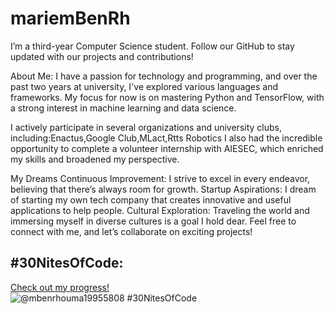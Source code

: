 # mariemBenRh
I’m a third-year Computer Science student. Follow our GitHub to stay updated with our projects and contributions!

About Me: I have a passion for technology and programming, and over the past two years at university, I've explored various languages and frameworks. My focus for now is on mastering Python and TensorFlow, with a strong interest in machine learning and data science.

I actively participate in several organizations and university clubs, including:Enactus,Google Club,MLact,Rtts Robotics I also had the incredible opportunity to complete a volunteer internship with AIESEC, which enriched my skills and broadened my perspective.

My Dreams Continuous Improvement: I strive to excel in every endeavor, believing that there’s always room for growth. Startup Aspirations: I dream of starting my own tech company that creates innovative and useful applications to help people. Cultural Exploration: Traveling the world and immersing myself in diverse cultures is a goal I hold dear. Feel free to connect with me, and let’s collaborate on exciting projects!
## #30NitesOfCode:
  [Check out my progress!](https://www.codedex.io/@mbenrhouma19955808/30-nites-of-code)  
  ![@mbenrhouma19955808 #30NitesOfCode](https://www.codedex.io/api/petStatus?user=mbenrhouma19955808)
